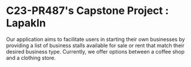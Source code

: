 # C23-PR487's Capstone Project : LapakIn

Our application aims to facilitate users in starting their own businesses by providing a list of business stalls available for sale or rent that match their desired business type. Currently, we offer options between a coffee shop and a clothing store.
